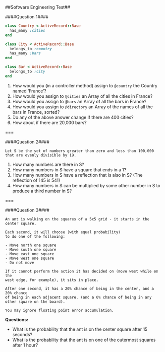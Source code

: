 ##Software Engineering Test##

####Question 1####

```ruby
class Country < ActiveRecord::Base
  has_many :cities
end

class City < ActiveRecord::Base
  belongs_to :country
  has_many :bars
end

class Bar < ActiveRecord::Base
  belongs_to :city
end
```

1. How would you (in a controller method) assign to `@country` the Country named ‘France’?
2. How would you assign to `@cities` an Array of all the cities in France?
3. How would you assign to `@bars` an Array of all the bars in France?
4. How would you assign to `@directory` an Array of the names of all the bars in France, sorted?
5. Do any of the above answer change if there are 400 cities?
6. How about if there are 20,000 bars?

===

####Question 2####

```
Let S be the set of numbers greater than zero and less than 100,000
that are evenly divisible by 19.
```

1. How many numbers are there in S?
2. How many numbers in S have a square that ends in a 1?
3. How many numbers in S have a reflection that is also in S? (The reflection of 145 is 541)
4. How many numbers in S can be multiplied by some other number in S to produce a third number in S?

===

####Question 3####

```
An ant is walking on the squares of a 5x5 grid - it starts in the center square.

Each second, it will choose (with equal probability)
to do one of the following:

- Move north one square
- Move south one square
- Move east one square
- Move west one square
- Do not move

If it cannot perform the action it has decided on (move west while on the 
west edge, for example), it sits in place.

After one second, it has a 20% chance of being in the center, and a 20% chance
of being in each adjacent square. (and a 0% chance of being in any
other square on the board).

You may ignore floating point error accumulation.
```

**Questions:**
- What is the probability that the ant is on the center square after 15 seconds?
- What is the probability that the ant is on one of the outermost squares after 1 hour?
